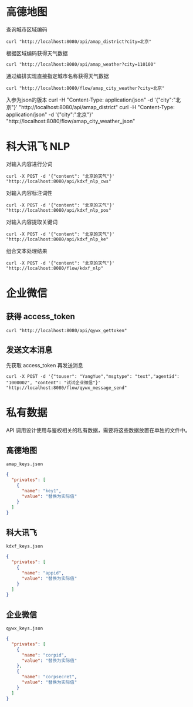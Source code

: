 # 高德地图

查询城市区域编码

```
curl "http://localhost:8080/api/amap_district?city=北京"
```

根据区域编码获得天气数据

```
curl "http://localhost:8080/api/amap_weather?city=110100"
```

通过编排实现直接指定城市名称获得天气数据

```
curl "http://localhost:8080/flow/amap_city_weather?city=北京"
```

入参为json的版本
curl -H "Content-Type: application/json" -d '{"city":"北京"}' "http://localhost:8080/api/amap_district"
curl -H "Content-Type: application/json" -d '{"city":"北京"}' "http://localhost:8080/flow/amap_city_weather_json"

# 科大讯飞 NLP

对输入内容进行分词

```
curl -X POST -d '{"content": "北京的天气"}' "http://localhost:8080/api/kdxf_nlp_cws"
```

对输入内容标注词性

```
curl -X POST -d '{"content": "北京的天气"}' "http://localhost:8080/api/kdxf_nlp_pos"
```

对输入内容提取关键词

```
curl -X POST -d '{"content": "北京的天气"}' "http://localhost:8080/api/kdxf_nlp_ke"
```

组合文本处理结果

```
curl -X POST -d '{"content": "北京的天气"}' "http://localhost:8080/flow/kdxf_nlp"
```

# 企业微信

## 获得 access_token

```
curl "http://localhost:8080/api/qywx_gettoken"
```

## 发送文本消息

先获取 access_token 再发送消息

```
curl -X POST -d '{"touser": "YangYue","msgtype": "text","agentid": "1000002", "content": "试试企业微信"}' "http://localhost:8080/flow/qywx_message_send"
```

# 私有数据

API 调用设计使用与鉴权相关的私有数据，需要将这些数据放置在单独的文件中。

## 高德地图

`amap_keys.json`

```json
{
  "privates": [
    {
      "name": "key1",
      "value": "替换为实际值"
    }
  ]
}
```

## 科大讯飞

`kdxf_keys.json`

```json
{
  "privates": [
    {
      "name": "appid",
      "value": "替换为实际值"
    }
  ]
}
```

## 企业微信

`qywx_keys.json`

```json
{
  "privates": [
    {
      "name": "corpid",
      "value": "替换为实际值"
    },
    {
      "name": "corpsecret",
      "value": "替换为实际值"
    }
  ]
}
```
